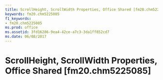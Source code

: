 ```yaml
---
title: ScrollHeight, ScrollWidth Properties, Office Shared [fm20.chm5225085]
keywords: fm20.chm5225085
f1_keywords:
- fm20.chm5225085
ms.prod: office
ms.assetid: 3fd16286-9ea4-42ce-a7c3-3da1ff852cd7
ms.date: 06/08/2017
---
```



# ScrollHeight, ScrollWidth Properties, Office Shared [fm20.chm5225085]

